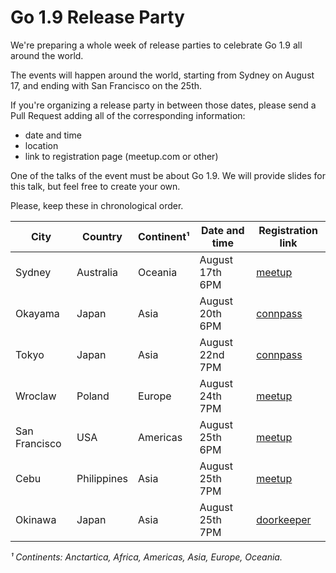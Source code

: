 # Go 1.9 Release Party

We're preparing a whole week of release parties to celebrate Go 1.9 all
around the world.

The events will happen around the world, starting from
Sydney on August 17, and ending with San Francisco on the 25th.

If you're organizing a release party in between those
dates, please send a Pull Request adding all of
the corresponding information:

- date and time
- location
- link to registration page (meetup.com or other)

One of the talks of the event must be about Go 1.9. We will provide slides
for this talk, but feel free to create your own.

Please, keep these in chronological order.

|  City          |  Country     |  Continent¹  |  Date and time     |  Registration link                                               |
|----------------|--------------|--------------|--------------------|------------------------------------------------------------------|
|  Sydney        |  Australia   |  Oceania     |  August 17th 6PM   |  [meetup](https://www.meetup.com/golang-syd/events/241998623/)   |
|  Okayama       |  Japan       |  Asia        |  August 20th 6PM   |  [connpass](https://connpass.com/event/64370/)                   |
|  Tokyo         |  Japan       |  Asia        |  August 22nd 7PM   |  [connpass](https://gocon.connpass.com/event/64281/)             |
|  Wroclaw       |  Poland      |  Europe      |  August 24th 7PM   |  [meetup](https://www.meetup.com/gowroc/events/241903725/)       |
|  San Francisco |  USA         |  Americas    |  August 25th 6PM   |  [meetup](https://www.meetup.com/golangsf/events/242601514/)                                                             |
|  Cebu          |  Philippines |  Asia        |  August 25th 7PM   |  [meetup](https://www.meetup.com/Golang-Cebu/events/241977637/)  |
|  Okinawa         |  Japan       |  Asia        |  August 25th 7PM   |  [doorkeeper](https://okinawa-go.doorkeeper.jp/events/63972)             |

_¹ Continents: Anctartica, Africa, Americas, Asia, Europe, Oceania._
